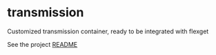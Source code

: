 transmission
====

Customized transmission container, ready to be integrated with flexget

See the project [README](https://github.com/kpacha/flexget-docker)